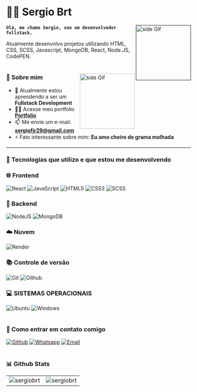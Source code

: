 # 🏄‍♂️ Sergio Brt 

<a href=""> <img src="https://i.giphy.com/VApOqITOXZAd2.webp" alt="side Gif" align="right" width="150" height="auto"/> </a>


**`Olá, me chamo Sergio, sou um desenvolvedor fullstack.`**

Atualmente desenvolvo projetos utilizando HTML, CSS, SCSS, Javascript, MongoDB, React, Node.JS, CodePEN. 

#

<a href="https://github.com/sergiobrt"> <img src="https://media3.giphy.com/media/ZEB6yFbLnhyQf7g3hn/giphy.gif" alt="side Gif" align="right" width="150" height="auto"/> </a>

### 🚀 Sobre mim

- 🌱 Atualmente estou aprendendo a ser um **Fullstack Development**
- 👨‍💻 Acesse meu portfolio **<a href="https://karanchandekar.vercel.app/" target="_blank">Portfolio</a>**
- 📫 Me envie um e-mail: **sergiofjr29@gmail.com**
- ⚡ Fato interessante sobre mim: **Eu amo cheiro de grama molhada**

---

### 🧰 Tecnologias que utilizo e que estou me desenvolvendo

### 🌐 Frontend

![React](https://img.shields.io/badge/react-%2320232a.svg?style=for-the-badge&logo=react&logoColor=%2361DAFB)
![JavaScript](https://img.shields.io/badge/javascript-%23323330.svg?style=for-the-badge&logo=javascript&logoColor=%23F7DF1E)
![HTML5](https://img.shields.io/badge/html5-%23E34F26.svg?style=for-the-badge&logo=html5&logoColor=white)
![CSS3](https://img.shields.io/badge/css3-%231572B6.svg?style=for-the-badge&logo=css3&logoColor=white)
![SCSS](https://img.shields.io/badge/SCSS-%23323330.svg?style=for-the-badge&logo=SASS&logoColor=%CC6699)
<br/>

### 🔧 Backend

![NodeJS](https://img.shields.io/badge/node.js-6DA55F?style=for-the-badge&logo=node.js&logoColor=white)
![MongoDB](https://img.shields.io/badge/MongoDB-4EA94B?style=for-the-badge&logo=mongodb&logoColor=white)
<br/>

### ☁️ Nuvem

![Render](https://img.shields.io/badge/Render-46E3B7?style=for-the-badge&logo=render&logoColor=white)
<br/>

### 📚 Controle de versão

![Git](https://img.shields.io/badge/GIT-E44C30?style=for-the-badge&logo=git&logoColor=white)
![Github](https://img.shields.io/badge/github-black.svg?style=for-the-badge&logo=github&logoColor=white)
<br/>

### 💻 SISTEMAS OPERACIONAIS

![Ubuntu](https://img.shields.io/badge/Ubuntu-E95420?style=for-the-badge&logo=ubuntu&logoColor=white)
![Windows](https://img.shields.io/badge/Windows-0078D6?style=for-the-badge&logo=windows&logoColor=white)
<br/>

#

### 🔗 Como entrar em contato comigo

[![Github](https://img.shields.io/badge/github-black.svg?style=for-the-badge&logo=github&logoColor=white)](https://github.com/sergiobrt)
[![Whatsapp](https://img.shields.io/badge/whatsapp-%2300FF00.svg?style=for-the-badge&logo=whatsapp&logoColor=white)](https://api.whatsapp.com/send/?phone=19982077970&text=I+read+your+portfolio.+I%27m+&type=phone_number&app_absent=0)
[![Email](https://img.shields.io/badge/email-red.svg?style=for-the-badge&logo=gmail&logoColor=white)](mailto:sergiofjr29@gmail.com)

#

### 📊 Github Stats

<table>
  <tr>
    <td><img src="https://github-readme-stats.vercel.app/api?username=sergiobrt&show_icons=true&locale=en&theme=highcontrast&hide_border=true" alt="sergiobrt" /></td>
    <td><img src="https://github-readme-stats.vercel.app/api/top-langs?username=sergiobrt&show_icons=true&locale=en&layout=compact&theme=highcontrast&hide_border=true" alt="sergiobrt" /></td
  </tr>
</table>

#

